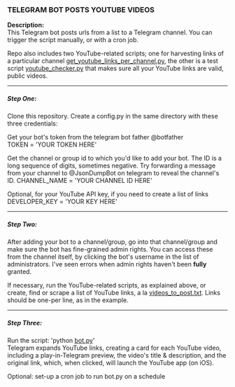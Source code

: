 
### TELEGRAM BOT POSTS YOUTUBE VIDEOS

__Description:__  
This Telegram bot posts urls from a list to a Telegram channel. You can trigger the script manually, or with a cron job. 

Repo also includes two YouTube-related scripts; one for harvesting links of a particular channel [get_youtube_links_per_channel.py](https://github.com/whileseated/telegram-bot-posts-youtube-videos/blob/master/get_youtube_links_per_channel.py), the other is a test script [youtube_checker.py](https://github.com/whileseated/telegram-bot-posts-youtube-videos/blob/master/youtube_checker.py) that makes sure all your YouTube links are valid, public videos.

---

##### Step One:
Clone this repository. Create a config.py in the same directory with these three credentials:  

Get your bot's token from the telegram bot father @botfather  
TOKEN = 'YOUR TOKEN HERE'

Get the channel or group id to which you'd like to add your bot. The ID is a long sequence of digits, sometimes negative. Try forwarding a message from your channel to @JsonDumpBot on telegram to reveal the channel's ID. 
CHANNEL_NAME = 'YOUR CHANNEL ID HERE'

Optional, for your YouTube API key, if you need to create a list of links
DEVELOPER_KEY = 'YOUR KEY HERE'

---

##### Step Two:
After adding your bot to a channel/group, go into that channel/group and make sure the bot has fine-grained admin rights. You can access these from the channel itself, by clicking the bot's username in the list of administrators. I've seen errors when admin rights haven't been __fully__ granted.

If necessary, run the YouTube-related scripts, as explained above, or create, find or scrape a list of YouTube links, a la [videos_to_post.txt](https://github.com/whileseated/telegram-bot-posts-youtube-videos/blob/master/). Links should be one-per line, as in the example.

---

##### Step Three:
Run the script: 'python [bot.py](https://github.com/whileseated/telegram-bot-posts-youtube-videos/blob/master/bot.py)'  
Telegram expands YouTube links, creating a card for each YouTube video, including a play-in-Telegram preview, the video's title & description, and the original link, which, when clicked, will launch the YouTube app (on iOS).
   
Optional: set-up a cron job to run bot.py on a schedule
